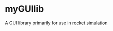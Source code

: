 # myGUIlib
A GUI library primarily for use in [rocket simulation](https://github.com/Lokestrom/rocketSim-code)
